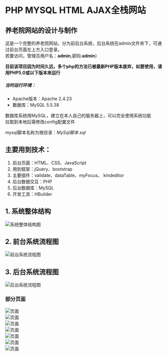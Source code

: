 # PHP MYSQL HTML AJAX全栈网站
## 养老院网站的设计与制作</br>
这是一个完整的养老院网站，分为前后台系统，后台系统在admin文件夹下，可通过前台页面左上方入口登录。  
若要访问，管理员用户名：<b>admin</b>,密码:<b>admin</b>）</br>

**目前该项目因为时间久远，多个php的方法已被最新PHP版本废弃，如要使用，请用PHP5.0或以下版本来运行**

##### 当时运行环境：
- Apache版本：Apache 2.4.23
- 数据库：MySQL 5.5.38

数据库系统用MySQL，建立在本人自己的服务器上，可以完全使用系统功能</br>
拉取到本地后需修改config配置文件</br>

mysql脚本名称为根目录：*MySql脚本.sql*

## 主要用到技术：
1. 前台页面：HTML、CSS、JavaScript
2. 用到框架：jQuery、bootstrap
3. 主要插件：validate、dataTable、myFocus、 kindeditor
4. 后台数据交互：PHP
5. 后台数据库：MySQL
6. 开发工具：HBuilder  
## 1. 系统整体结构
![系统整体结构图](https://github.com/heguofeng/my-bysj/blob/master/images/%E7%B3%BB%E7%BB%9F%E5%8A%9F%E8%83%BD%E6%A8%A1%E5%9D%97%E5%9B%BE.png)  
## 2. 前台系统流程图  
![前台系统流程图](https://raw.githubusercontent.com/heguofeng/my-bysj/master/images/%E5%89%8D%E5%8F%B0%E7%B3%BB%E7%BB%9F%E6%B5%81%E7%A8%8B%E5%9B%BE.png)  
## 3. 后台系统流程图  
![后台系统流程图](https://github.com/heguofeng/my-bysj/blob/master/images/%E5%90%8E%E5%8F%B0%E7%B3%BB%E7%BB%9F%E6%B5%81%E7%A8%8B%E5%9B%BE.png)  


### 部分页面
![页面](https://github.com/heguofeng/my-bysj/blob/master/images/page0001.jpg)  
![页面](https://github.com/heguofeng/my-bysj/blob/master/images/page0002.jpg)  
![页面](https://github.com/heguofeng/my-bysj/blob/master/images/page0003.jpg)  
![页面](https://github.com/heguofeng/my-bysj/blob/master/images/page0004.jpg)  
![页面](https://github.com/heguofeng/my-bysj/blob/master/images/page0005.jpg)  
![页面](https://github.com/heguofeng/my-bysj/blob/master/images/page0006.jpg)  
![页面](https://github.com/heguofeng/my-bysj/blob/master/images/page0007.jpg)  

